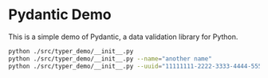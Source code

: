 # Pydantic Demo

This is a simple demo of Pydantic, a data validation library for Python.

```bash
python ./src/typer_demo/__init__.py
python ./src/typer_demo/__init__.py --name="another name"
python ./src/typer_demo/__init__.py --uuid="11111111-2222-3333-4444-555555555555"
```

